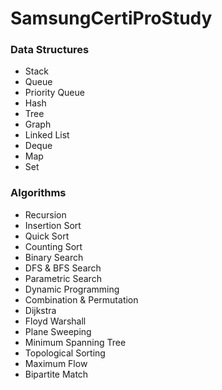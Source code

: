 # SamsungCertiProStudy

### Data Structures
- Stack
- Queue
- Priority Queue
- Hash
- Tree
- Graph
- Linked List
- Deque
- Map
- Set

### Algorithms
- Recursion
- Insertion Sort
- Quick Sort
- Counting Sort
- Binary Search
- DFS & BFS Search
- Parametric Search
- Dynamic Programming
- Combination & Permutation
- Dijkstra
- Floyd Warshall
- Plane Sweeping
- Minimum Spanning Tree
- Topological Sorting
- Maximum Flow
- Bipartite Match
